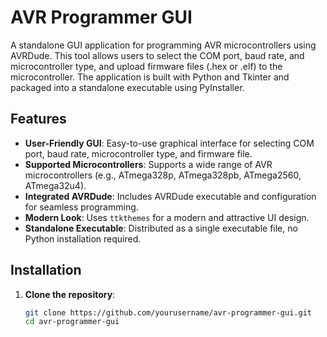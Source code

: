 # AVR Programmer GUI

A standalone GUI application for programming AVR microcontrollers using AVRDude. This tool allows users to select the COM port, baud rate, and microcontroller type, and upload firmware files (.hex or .elf) to the microcontroller. The application is built with Python and Tkinter and packaged into a standalone executable using PyInstaller.

## Features

- **User-Friendly GUI**: Easy-to-use graphical interface for selecting COM port, baud rate, microcontroller type, and firmware file.
- **Supported Microcontrollers**: Supports a wide range of AVR microcontrollers (e.g., ATmega328p, ATmega328pb, ATmega2560, ATmega32u4).
- **Integrated AVRDude**: Includes AVRDude executable and configuration for seamless programming.
- **Modern Look**: Uses `ttkthemes` for a modern and attractive UI design.
- **Standalone Executable**: Distributed as a single executable file, no Python installation required.

## Installation

1. **Clone the repository**:
   ```sh
   git clone https://github.com/yourusername/avr-programmer-gui.git
   cd avr-programmer-gui
